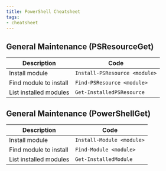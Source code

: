 ```yaml
---
title: PowerShell Cheatsheet
tags:
- cheatsheet
---
```


## General Maintenance (PSResourceGet)

| Description            | Code                          |
| ---------------------- | ----------------------------- |
| Install module         | `Install-PSResource <module>` |
| Find module to install | `Find-PSResource <module>`    |
| List installed modules | `Get-InstalledPSResource`     | 

## General Maintenance (PowerShellGet)

| Description            | Code                      |
| ---------------------- | ------------------------- |
| Install module         | `Install-Module <module>` |
| Find module to install | `Find-Module <module>`    |
| List installed modules | `Get-InstalledModule`     |
